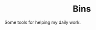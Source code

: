 <!--
 * @Author: luhaifeng666 youzui@hotmail.com
 * @Date: 2023-05-10 13:28:53
 * @LastEditors: luhaifeng666
 * @LastEditTime: 2023-05-10 13:29:35
 * @Description: 
-->
<h1 align="center">Bins</h1>

Some tools for helping my daily work.
